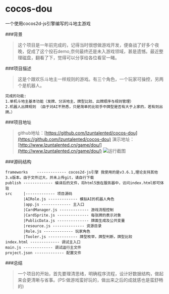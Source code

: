 # cocos-dou
一个使用cocos2d-js引擎编写的斗地主游戏

###背景
>这个项目是一年前完成的，记得当时很想做游戏开发，便奋战了好多个夜晚，促成了这个投石demo,奈何最终还是未入游戏领域，甚是遗憾。最近整理磁盘，翻看了下，觉得可以分享给各位看官一睹。

###项目描述
>这是个跟欢乐斗地主一样规则的游戏。有三个角色，一个玩家可操控，另两个是机器人。
```
完成的功能:
1.单机斗地主基本功能（发牌、分派地主、牌型比较、出牌顺序与规则管理）
2.机器人出牌规则 （由于对AI不熟悉，只是简单的比较手中牌型是否有大于上家的，若有则出牌。）
```

###项目地址
>github地址：[https://github.com/lzuntalented/cocos-dou](https://github.com/lzuntalented/cocos-dou)
演示地址：[http://www.lzuntalented.cn/game/dou/](http://www.lzuntalented.cn/game/dou/)
![运行截图](http://www.lzuntalented.cn/game/dou/res/dou1.png)

###源码结构
```
frameworks    ------------- cocos2d-js引擎 我使用的是v3.6.1,理论支持其他3.x版本。由于文件过大，并未上传git，请自行下载
publish ------------- 编译后的文件，将html5放在服务器中，访问index.html即可体验
src     |------------- 项目源码
        |AIRole.js ------------- 模拟AI的机器人角色
        |app.js ------------- 主入口
        |CardManager.js ------------- 游戏流程控制
        |CardSprite.js -------------- 每张牌的表示对象
        |PublicData.js -------------- 牌面生成及公共变量
        |resource.js -------------- 资源目录
        |Role.js ------------- 玩家角色
        |Tooler.js ------------- 牌型枚举，牌型判断，牌型比较
index.html ------------- 调试主入口
main.js ------------- 调试运行主文件
project.json ------------- 配置文件
```
###总结
>一个项目的开始，首先要理清思绪，明确程序流程，设计好数据结构，做起来会更清晰与省事。(PS:做游戏蛮好玩的，做出来之后的成就感也是蛮舒畅的)
